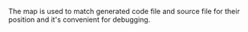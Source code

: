 The map is used to match generated code file and source file for their position and it's convenient for debugging.